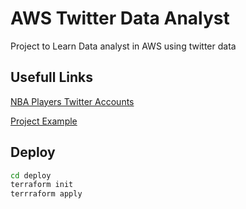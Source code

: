 # AWS Twitter Data Analyst
Project to Learn Data analyst in AWS using twitter data

## Usefull Links

[NBA Players Twitter Accounts](https://www.basketball-reference.com/friv/twitter.html)

[Project Example](https://medium.com/fernando-pereiro/analyzing-twitter-on-real-time-with-aws-big-data-and-machine-learning-services-1fa888f962cf)


## Deploy

```bash
cd deploy
terraform init
terrraform apply
```